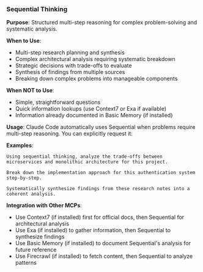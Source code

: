 ### Sequential Thinking

**Purpose**: Structured multi-step reasoning for complex problem-solving and systematic analysis.

**When to Use**:
- Multi-step research planning and synthesis
- Complex architectural analysis requiring systematic breakdown
- Strategic decisions with trade-offs to evaluate
- Synthesis of findings from multiple sources
- Breaking down complex problems into manageable components

**When NOT to Use**:
- Simple, straightforward questions
- Quick information lookups (use Context7 or Exa if available)
- Information already documented in Basic Memory (if installed)

**Usage**: Claude Code automatically uses Sequential when problems require multi-step reasoning. You can explicitly request it:

**Examples**:
```
Using sequential thinking, analyze the trade-offs between microservices and monolithic architecture for this project.

Break down the implementation approach for this authentication system step-by-step.

Systematically synthesize findings from these research notes into a coherent analysis.
```

**Integration with Other MCPs**:
- Use Context7 (if installed) first for official docs, then Sequential for architectural analysis
- Use Exa (if installed) to gather information, then Sequential to synthesize findings
- Use Basic Memory (if installed) to document Sequential's analysis for future reference
- Use Firecrawl (if installed) to fetch content, then Sequential to analyze patterns

